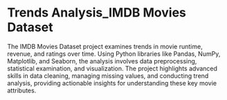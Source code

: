 # Trends Analysis_IMDB Movies Dataset

The IMDB Movies Dataset project examines trends in movie runtime, revenue, and ratings over time. Using Python libraries like Pandas, NumPy, Matplotlib, and Seaborn, the analysis involves data preprocessing, statistical examination, and visualization. The project highlights advanced skills in data cleaning, managing missing values, and conducting trend analysis, providing actionable insights for understanding these key movie attributes.
